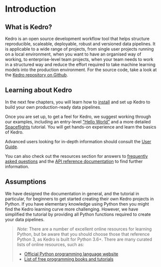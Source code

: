 # Introduction

## What is Kedro?

Kedro is an open source development workflow tool that helps structure reproducible, scaleable, deployable, robust and versioned data pipelines. It is applicable to a wide range of projects, from single user projects running on a local environment, when you want to have an organised way of working, to enterprise-level team projects, when your team needs to work in a structured way and reduce the effort required to take machine learning models into the production environment. For the source code, take a look at the [Kedro repository on Github](https://github.com/quantumblacklabs/kedro).

## Learning about Kedro

In the next few chapters, you will learn how to [install](../02_getting_started/01_prerequisites.md) and set up Kedro to build your own production-ready data pipelines.

Once you are set up, to get a feel for Kedro, we suggest working through our examples, including an entry-level ["Hello World"](../02_getting_started/04_hello_world.md) and a more detailed [Spaceflights](../03_tutorial/02_tutorial_template.md) tutorial. You will get hands-on experience and learn the basics of Kedro.

Advanced users looking for in-depth information should consult the [User Guide](../04_user_guide/03_configuration.md).

You can also check out the resources section for answers to [frequently asked questions](../06_resources/01_faq.md) and the [API reference documentation](/kedro.rst) to find further information.

## Assumptions

We have designed the documentation in general, and the tutorial in particular, for beginners to get started creating their own Kedro projects in Python. If you have elementary knowledge using Python then you might find the Kedro learning curve more challenging.  However, we have simplified the tutorial by providing all Python functions required to create your data pipelines.

>
> *Note:* There are a number of excellent online resources for learning Python, but be aware that you should choose those that reference Python 3, as Kedro is built for Python 3.6+. There are many curated lists of online resources, such as:
>
> - [Official Python programming language website](https://www.python.org/)
> - [List of free programming books and tutorials](https://github.com/EbookFoundation/free-programming-books/blob/master/free-programming-books.md#python)
